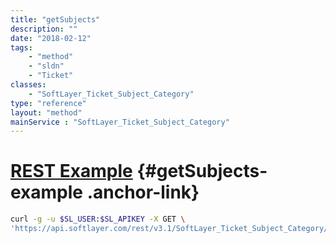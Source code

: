 ```yaml
---
title: "getSubjects"
description: ""
date: "2018-02-12"
tags:
    - "method"
    - "sldn"
    - "Ticket"
classes:
    - "SoftLayer_Ticket_Subject_Category"
type: "reference"
layout: "method"
mainService : "SoftLayer_Ticket_Subject_Category"
---
```


# [REST Example](#getSubjects-example) <a href="/article/rest/"><i class="fas fa-question"></i></a> {#getSubjects-example .anchor-link} 
```bash
curl -g -u $SL_USER:$SL_APIKEY -X GET \
'https://api.softlayer.com/rest/v3.1/SoftLayer_Ticket_Subject_Category/{SoftLayer_Ticket_Subject_CategoryID}/getSubjects'
```
